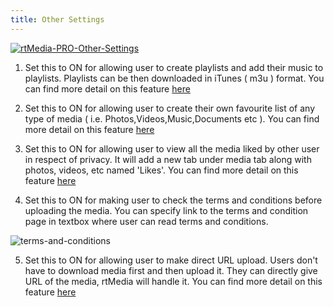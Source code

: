 ```yaml
---
title: Other Settings
---
```


[![rtMedia-PRO-Other-Settings](https://cloud.githubusercontent.com/assets/7771963/6264580/0f55393c-b84b-11e4-8bb5-a3f1fbeed6c1.png)](https://cloud.githubusercontent.com/assets/7771963/6264580/0f55393c-b84b-11e4-8bb5-a3f1fbeed6c1.png)

  1. Set this to ON for allowing user to create playlists and add their music to playlists. Playlists can be then downloaded in iTunes ( m3u ) format. You can find more detail on this feature [here](http://docs.rtcamp.com/rtmedia/addons/rtmedia-pro/features/playlists-audio/)

  2. Set this to ON for allowing user to create their own favourite list of any type of media ( i.e. Photos,Videos,Music,Documents etc ). You can find more detail on this feature [here](http://docs.rtcamp.com/rtmedia/addons/rtmedia-pro/features/favlist)

  3. Set this to ON for allowing user to view all the media liked by other user in respect of privacy. It will add a new tab under media tab along with photos, videos, etc named 'Likes'. You can find more detail on this feature [here](http://docs.rtcamp.com/rtmedia/addons/rtmedia-pro/features/users-liked-media-page/)

  4. Set this to ON for making user to check the terms and conditions before uploading the media. You can specify link to the terms and condition page in textbox where user can read terms and conditions.

   ![terms-and-conditions](https://cloud.githubusercontent.com/assets/7771963/6265316/ba40bd1a-b852-11e4-8576-af7d4577d288.png)
  
  5. Set this to ON for allowing user to make direct URL upload. Users don't have to download media first and then upload it. They can directly give URL of the media, rtMedia will handle it. You can find more detail on this feature [here](http://docs.rtcamp.com/rtmedia/addons/rtmedia-pro/features/direct-url-upload/)

